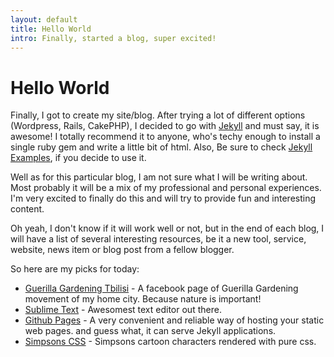 ```yaml
---
layout: default
title: Hello World
intro: Finally, started a blog, super excited!
---
```

Hello World
============

Finally, I got to create my site/blog. After trying a lot of different options (Wordpress, Rails, CakePHP), I decided to go with [Jekyll](http://jekyllrb.com/) and must say, it is awesome! I totally recommend it to anyone, who's techy enough to install a single ruby gem and write a little bit of html. Also, Be sure to check [Jekyll Examples](https://github.com/jekyll/jekyll/wiki/Sites), if you decide to use it.

Well as for this particular blog, I am not sure what I will be writing about. Most probably it will be a mix of my professional and personal experiences. I'm very excited to finally do this and will try to provide fun and interesting content.

Oh yeah, I don't know if it will work well or not, but in the end of each blog, I will have a list of several interesting resources, be it a new tool, service, website, news item or blog post from a fellow blogger.

So here are my picks for today:

- [Guerilla Gardening Tbilisi](https://www.facebook.com/Tbilisitrees?ref=br_tf) - A facebook page of Guerilla Gardening movement of my home city. Because nature is important!
- [Sublime Text](http://www.sublimetext.com/) - Awesomest text editor out there.
- [Github Pages](https://pages.github.com/) - A very convenient and reliable way of hosting your static web pages. and guess what, it can serve Jekyll applications.
- [Simpsons CSS](http://pattle.github.io/simpsons-in-css/) - Simpsons cartoon characters rendered with pure css.
